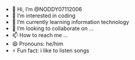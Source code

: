 - 👋 Hi, I’m @NODDY07112006
- 👀 I’m interested in coding
- 🌱 I’m currently learning information technology
- 💞️ I’m looking to collaborate on ...
- 📫 How to reach me ...
- 😄 Pronouns: he/him
- ⚡ Fun fact: i like to listen songs

<!---
NODDY07112006/NODDY07112006 is a ✨ special ✨ repository because its `README.md` (this file) appears on your GitHub profile.
You can click the Preview link to take a look at your changes.
--->
